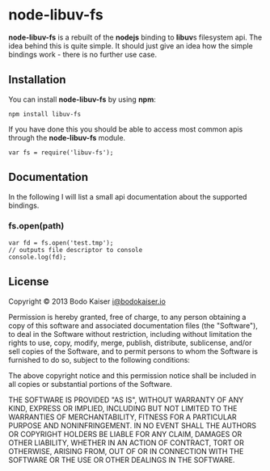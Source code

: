 # node-libuv-fs

**node-libuv-fs** is a rebuilt of the **nodejs** binding to **libuv**s
filesystem api. The idea behind this is quite simple. It should just give an
idea how the simple bindings work - there is no further use case.

## Installation

You can install **node-libuv-fs** by using **npm**:

    npm install libuv-fs

If you have done this you should be able to access most common apis through the
**node-libuv-fs** module.

    var fs = require('libuv-fs');

## Documentation

In the following I will list a small api documentation about the supported 
bindings.

### fs.open(path)

    var fd = fs.open('test.tmp');
    // outputs file descriptor to console
    console.log(fd);

## License

Copyright © 2013 Bodo Kaiser <i@bodokaiser.io>

Permission is hereby granted, free of charge, to any person obtaining
a copy of this software and associated documentation files (the
"Software"), to deal in the Software without restriction, including
without limitation the rights to use, copy, modify, merge, publish,
distribute, sublicense, and/or sell copies of the Software, and to
permit persons to whom the Software is furnished to do so, subject to
the following conditions:

The above copyright notice and this permission notice shall be
included in all copies or substantial portions of the Software.

THE SOFTWARE IS PROVIDED "AS IS", WITHOUT WARRANTY OF ANY KIND,
EXPRESS OR IMPLIED, INCLUDING BUT NOT LIMITED TO THE WARRANTIES OF
MERCHANTABILITY, FITNESS FOR A PARTICULAR PURPOSE AND
NONINFRINGEMENT. IN NO EVENT SHALL THE AUTHORS OR COPYRIGHT HOLDERS BE
LIABLE FOR ANY CLAIM, DAMAGES OR OTHER LIABILITY, WHETHER IN AN ACTION
OF CONTRACT, TORT OR OTHERWISE, ARISING FROM, OUT OF OR IN CONNECTION
WITH THE SOFTWARE OR THE USE OR OTHER DEALINGS IN THE SOFTWARE.
